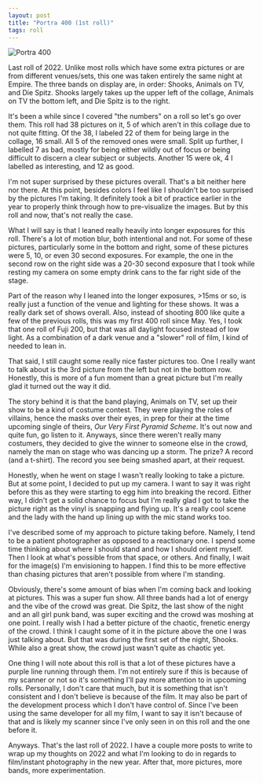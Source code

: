 ```yaml
---
layout: post
title: "Portra 400 (1st roll)"
tags: roll
---
```


![Portra 400](/assets/rolls/Portra400-1.jpg)

Last roll of 2022. Unlike most rolls which have some extra pictures or are from different venues/sets, this one was taken entirely the same night at Empire. The three bands on display are, in order: Shooks, Animals on TV, and Die Spitz. Shooks largely takes up the upper left of the collage, Animals on TV the bottom left, and Die Spitz is to the right.

It's been a while since I covered "the numbers" on a roll so let's go over them. This roll had 38 pictures on it, 5 of which aren't in this collage due to not quite fitting. Of the 38, I labeled 22 of them for being large in the collage, 16 small. All 5 of the removed ones were small. Split up further, I labelled 7 as bad, mostly for being either wildly out of focus or being difficult to discern a clear subject or subjects. Another 15 were ok, 4 I labelled as interesting, and 12 as good.

I'm not super surprised by these pictures overall. That's a bit neither here nor there. At this point, besides colors I feel like I shouldn't be too surprised by the pictures I'm taking. It definitely took a bit of practice earlier in the year to properly think through how to pre-visualize the images. But by this roll and now, that's not really the case.

What I will say is that I leaned really heavily into longer exposures for this roll. There's a lot of motion blur, both intentional and not. For some of these pictures, particularly some in the bottom and right, some of these pictures were 5, 10, or even 30 second exposures. For example, the one in the second row on the right side was a 20-30 second exposure that I took while resting my camera on some empty drink cans to the far right side of the stage.

Part of the reason why I leaned into the longer exposures, >15ms or so, is really just a function of the venue and lighting for these shows. It was a really dark set of shows overall. Also, instead of shooting 800 like quite a few of the previous rolls, this was my first 400 roll since May. Yes, I took that one roll of Fuji 200, but that was all daylight focused instead of low light. As a combination of a dark venue and a "slower" roll of film, I kind of needed to lean in.

That said, I still caught some really nice faster pictures too. One I really want to talk about is the 3rd picture from the left but not in the bottom row. Honestly, this is more of a fun moment than a great picture but I'm really glad it turned out the way it did.

The story behind it is that the band playing, Animals on TV, set up their show to be a kind of costume contest. They were playing the roles of villains, hence the masks over their eyes, in prep for their at the time upcoming single of theirs, *Our Very First Pyramid Scheme*. It's out now and quite fun, go listen to it. Anyways, since there weren't really many costumers, they decided to give the winner to someone else in the crowd, namely the man on stage who was dancing up a storm. The prize? A record (and a t-shirt). The record you see being smashed apart, at their request.

Honestly, when he went on stage I wasn't really looking to take a picture. But at some point, I decided to put up my camera. I want to say it was right before this as they were starting to egg him into breaking the record. Either way, I didn't get a solid chance to focus but I'm really glad I got to take the picture right as the vinyl is snapping and flying up. It's a really cool scene and the lady with the hand up lining up with the mic stand works too.

I've described some of my approach to picture taking before. Namely, I tend to be a patient photographer as opposed to a reactionary one. I spend some time thinking about where I should stand and how I should orient myself. Then I look at what's possible from that space, or others. And finally, I wait for the image(s) I'm envisioning to happen. I find this to be more effective than chasing pictures that aren't possible from where I'm standing.

Obviously, there's some amount of bias when I'm coming back and looking at pictures. This was a super fun show. All three bands had a lot of energy and the vibe of the crowd was great. Die Spitz, the last show of the night and an all girl punk band, was super exciting and the crowd was moshing at one point. I really wish I had a better picture of the chaotic, frenetic energy of the crowd. I think I caught some of it in the picture above the one I was just talking about. But that was during the first set of the night, Shooks. While also a great show, the crowd just wasn't quite as chaotic yet.

One thing I will note about this roll is that a lot of these pictures have a purple line running through them. I'm not entirely sure if this is because of my scanner or not so it's something I'll pay more attention to in upcoming rolls. Personally, I don't care that much, but it is something that isn't consistent and I don't believe is because of the film. It may also be part of the development process which I don't have control of. Since I've been using the same developer for all my film, I want to say it isn't because of that and is likely my scanner since I've only seen in on this roll and the one before it.

Anyways. That's the last roll of 2022. I have a couple more posts to write to wrap up my thoughts on 2022 and what I'm looking to do in regards to film/instant photography in the new year. After that, more pictures, more bands, more experimentation.
